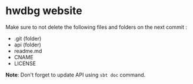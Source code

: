 # hwdbg website

Make sure to not delete the following files and folders on the next commit :
- .git (folder)
- api (folder)
- readme.md
- CNAME
- LICENSE

**Note**: Don't forget to update API using `sbt doc` command.